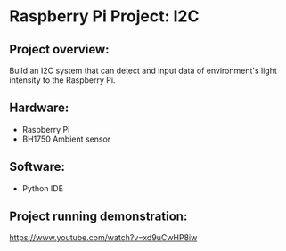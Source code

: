 # Raspberry Pi Project: I2C

## Project overview:
Build an I2C system that can detect and input data of environment's light intensity to the Raspberry Pi.

## Hardware:
- Raspberry Pi
- BH1750 Ambient sensor

## Software:
- Python IDE

## Project running demonstration:
https://www.youtube.com/watch?v=xd9uCwHP8iw
